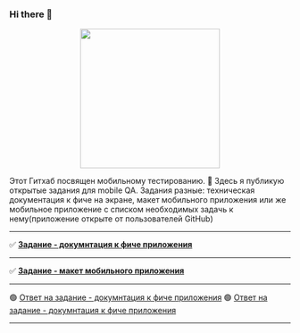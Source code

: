 ### Hi there 👋

<div id="header" align="center">
  <img src="https://media.giphy.com/media/5xYi3s3qSpEGlPQkAv/giphy.gif" width="250"/>
</div>

Этот Гитхаб посвящен мобильному тестированию. 📱
Здесь я публикую открытые задания для mobile QA. Задания разные: техническая документация к фиче на экране, макет мобильного приложения или же мобильное приложение с списком необходимых задачь к нему(приложение открыте от пользователей GitHub)
____
:white_check_mark: [**Задание - докумнтация к фиче приложения**]()
____
:white_check_mark: [**Задание - макет мобильного приложения**](https://www.figma.com/file/xAk3bKNwyV8wcTQCXvofjP/%D0%91%D0%B0%D0%B3%D0%B8.-%D0%94%D0%B8%D0%B7%D0%B0%D0%B9%D0%BD-%D0%BF%D1%80%D0%B8%D0%BB%D0%BE%D0%B6%D0%B5%D0%BD%D0%B8%D1%8F-%D0%B4%D0%BB%D1%8F-%D0%B1%D1%80%D0%BE%D0%BD%D0%B8-%D0%BA%D0%BE%D0%B2%D0%BE%D1%80%D0%BA%D0%B8%D0%BD%D0%B3%D0%B0)
____
:green_circle: [Ответ на задание - докумнтация к фиче приложения]()
:green_circle: [Ответ на задание - докумнтация к фиче приложения]()

____
<div>
<img src="https://komarev.com/ghpvc/?username=vladislav-mobile&style=flat-square&color=green" alt=""/>

</div>


<!--
**Vladislav-Mobile/Vladislav-Mobile** is a ✨ _special_ ✨ repository because its `README.md` (this file) appears on your GitHub profile.

Here are some ideas to get you started:

- 🔭 I’m currently working on ...
- 🌱 I’m currently learning ...
- 👯 I’m looking to collaborate on ...
- 🤔 I’m looking for help with ...
- 💬 Ask me about ...
- 📫 How to reach me: ...
- 😄 Pronouns: ...
- ⚡ Fun fact: ...
-->

